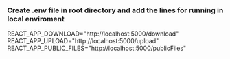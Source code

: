 ### Create .env file in root directory and add the lines for running in local enviroment   
REACT_APP_DOWNLOAD="http://localhost:5000/download"      
REACT_APP_UPLOAD="http://localhost:5000/upload"          
REACT_APP_PUBLIC_FILES="http://localhost:5000/publicFiles"       
